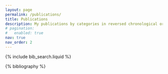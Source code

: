 ```yaml
---
layout: page
permalink: /publications/
title: Publications
description: My publications by categories in reversed chronological order.
# pagination:
# 	enabled: true
nav: true
nav_order: 2
---
```


<!-- _pages/publications.md -->

<!-- Bibsearch Feature -->

{% include bib_search.liquid %}

<div class="publications">

{% bibliography %}

</div>
